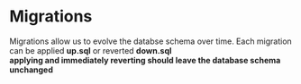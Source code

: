 # Migrations

Migrations allow us to evolve the databse schema over time. Each migration can be applied **up.sql** or reverted **down.sql** <br>
**applying and immediately reverting should leave the database schema unchanged**

